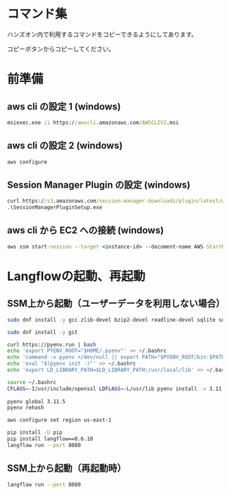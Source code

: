 # コマンド集
ハンズオン内で利用するコマンドをコピーできるようにしてあります。

コピーボタンからコピーしてください。

# 前準備
## aws cli の設定 1 (windows)
```cmd
msiexec.exe /i https://awscli.amazonaws.com/AWSCLIV2.msi
```

## aws cli の設定 2 (windows)
```cmd
aws configure
```

## Session Manager Plugin の設定 (windows)
```cmd
curl https://s3.amazonaws.com/session-manager-downloads/plugin/latest/windows/SessionManagerPluginSetup.exe -o SessionManagerPluginSetup.exe
.\SessionManagerPluginSetup.exe

```

## aws cli から EC2 への接続 (windows)
```cmd
aws ssm start-session --target <instance-id> --document-name AWS-StartPortForwardingSessionToRemoteHost --parameters portNumber=8080,localPortNumber=8080
```

# Langflowの起動、再起動

## SSM上から起動（ユーザーデータを利用しない場合）
```bash
sudo dnf install -y gcc zlib-devel bzip2-devel readline-devel sqlite sqlite-devel openssl-devel tk-devel libffi-devel xz-devel

sudo dnf install -y git

curl https://pyenv.run | bash
echo 'export PYENV_ROOT="$HOME/.pyenv"' >> ~/.bashrc
echo 'command -v pyenv >/dev/null || export PATH="$PYENV_ROOT/bin:$PATH"' >> ~/.bashrc
echo 'eval "$(pyenv init -)"' >> ~/.bashrc
echo 'export LD_LIBRARY_PATH=$LD_LIBRARY_PATH:/usr/local/lib' >> ~/.bashrc

source ~/.bashrc
CFLAGS=-I/usr/include/openssl LDFLAGS=-L/usr/lib pyenv install -v 3.11.5
 
pyenv global 3.11.5
pyenv rehash

aws configure set region us-east-1

pip install -U pip
pip install langflow==0.6.10
langflow run --port 8080
```

## SSM上から起動（再起動時）
```bash
langflow run --port 8080
```
